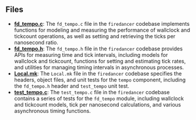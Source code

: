 
## Files
- **[fd_tempo.c](tempo/fd_tempo.c.driver.md)**: The `fd_tempo.c` file in the `firedancer` codebase implements functions for modeling and measuring the performance of wallclock and tickcount operations, as well as setting and retrieving the ticks per nanosecond ratio.
- **[fd_tempo.h](tempo/fd_tempo.h.driver.md)**: The `fd_tempo.h` file in the `firedancer` codebase provides APIs for measuring time and tick intervals, including models for wallclock and tickcount, functions for setting and estimating tick rates, and utilities for managing timing intervals in asynchronous processes.
- **[Local.mk](tempo/Local.mk.driver.md)**: The `Local.mk` file in the `firedancer` codebase specifies the headers, object files, and unit tests for the `tempo` component, including the `fd_tempo.h` header and `test_tempo` unit test.
- **[test_tempo.c](tempo/test_tempo.c.driver.md)**: The `test_tempo.c` file in the `firedancer` codebase contains a series of tests for the `fd_tempo` module, including wallclock and tickcount models, tick per nanosecond calculations, and various asynchronous timing functions.
